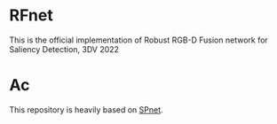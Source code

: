 # RFnet

This is the official implementation of Robust RGB-D Fusion network for Saliency Detection, 3DV 2022




# Ac
This repository is heavily based on [SPnet](https://github.com/taozh2017/SPNet). 

